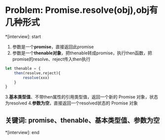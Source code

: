 # Problem: Promise.resolve(obj),obj有几种形式

*[interview]: start

1. 参数是一个**promise**，直接返回此promise
2. 参数是一个**thenable对象**，把thenable转成promise，执行then函数，把promise的resolve、reject传入then执行
```js
let thenable = {
    then(resolve,reject){
        resolve(xxx)
    }
}
```
3.**基本类型值**、不带then属性的引用类型值，返回一个新的 Promise 对象，状态为resolved
4.**参数为空**，直接返回一个resolved状态的 Promise 对象


## 关键词: promise、thenable、基本类型值、参数为空
*[interview]: end
